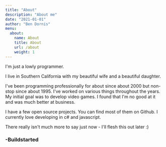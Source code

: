 ```yaml
---
title: "About"
description: "About me"
date: "2021-01-01"
author: "Ben Dornis"
menu:
  about:
    name: About
    title: About
    url: /about
    weight: 1
---
```


I'm just a lowly programmer.

I live in Southern California with my beautiful wife and a beautiful daughter.

I've been programming professionally for about since about 2000 but non-stop since about 1995.
I've worked on various things throughout the years. My initial goal was to develop video games. I found
that I'm no good at it and was much better at business.

I have a few open source projects. You can find most of them on Github. I currently love developing in
c# and javascript.

There really isn't much more to say just now - I'll flesh this out later :)

### -Buildstarted

